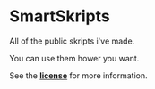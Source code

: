 # SmartSkripts
All of the public skripts i've made.   

You can use them hower you want.

See the [**license**](https://github.com/SmartPotatoes69/SmartSkripts/blob/main/LICENSE) for more information.
